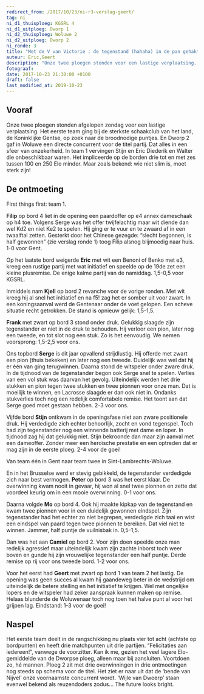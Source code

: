 ```yaml
---
redirect_from: /2017/10/23/ni-r3-verslag-geert/
tag: ni
ni_d1_thuisploeg: KGSRL 4
ni_d1_uitploeg: Dworp 1
ni_d2_thuisploeg: Woluwe 2
ni_d2_uitploeg: Dworp 2
ni_ronde: 3
title: "Met de V van Victorie : de tegenstand (hahaha) in de pan gehakt"
auteur: Eric,Geert
description: "Onze twee ploegen stonden voor een lastige verplaatsing. Het eerste team ging bij de Koninklijke Gentse op zoek naar de broodnodige puntjes."
fotograaf:
date: 2017-10-23 21:30:00 +0100
draft: false
last_modified_at: 2019-10-23
---
```

## Vooraf

Onze twee ploegen stonden afgelopen zondag voor een lastige verplaatsing. Het eerste team ging bij de sterkste schaakclub van het land, de Koninklijke Gentse, op zoek naar de broodnodige puntjes. En Dworp 2 gaf in Woluwe een directe concurrent voor de titel partij. Dat alles in een sfeer van onzekerheid. In team 1 vervingen Stijn en Eric Diederik en Walter die onbeschikbaar waren. Het impliceerde op de borden drie tot en met zes tussen 100 en 250 Elo minder. Maar zoals bekend: wie niet slim is, moet sterk zijn!<!--more-->

## De ontmoeting

First things first: team 1.

**Filip** op bord 4 liet in de opening een paardoffer op e4 annex dameschaak op h4 toe. Volgens Serge was het offer twijfelachtig maar wit diende dan wel Kd2 en niet Ke2 te spelen. Hij ging er te vuur en te zwaard af in een twaalftal zetten. Gesterkt door het Chinese gezegde: “slecht begonnen, is half gewonnen” (zie verslag ronde 1) toog Filip alsnog blijmoedig naar huis. 1-0 voor Gent.

Op het laatste bord weigerde **Eric** met wit een Benoni of Benko met e3, kreeg een rustige partij met wat initiatief en speelde op de 19de zet een kleine plusremise. De enige kalme partij van de namiddag. 1,5-0,5 voor KGSRL.

Inmiddels nam **Kjell** op bord 2 revanche voor de vorige ronden. Met wit kreeg hij al snel het initiatief en na f5! zag het er somber uit voor zwart. In een koningsaanval werd de Gentenaar onder de voet gelopen. Een scheve situatie recht getrokken. De stand is opnieuw gelijk: 1,5-1,5.

**Frank** met zwart op bord 3 stond onder druk. Gelukkig slaagde zijn tegenstander er niet in de druk te behouden. Hij verloor een pion, later nog een tweede, en tot slot nog een stuk. Zo is het eenvoudig. We nemen voorsprong: 1,5-2,5 voor ons.

Ons topbord **Serge** is dit jaar opvallend strijdlustig. Hij offerde met zwart een pion (thuis bekeken) en later nog een tweede. Duidelijk was wel dat hij er één van ging terugwinnen. Daarna stond de witspeler onder zware druk. In de tijdnood van de tegenstander begon ook Serge snel te spelen. Verlies van een vol stuk was daarvan het gevolg. Uiteindelijk werden het drie stukken en pion tegen twee stukken en twee
pionnen voor onze man. Dat is moeilijk te winnen, en Lacrosse slaagde er dan ook niet in. Ondanks stukverlies toch nog een redelijk comfortabele remise. Het toont aan dat Serge goed moet gestaan hebben.  2-3 voor ons.

Vijfde bord **Stijn** ontkwam in de openingsfase niet aan zware positionele druk. Hij verdedigde zich echter behoorlijk, zocht en vond tegenspel. Toch had zijn tegenstander nog een winnende batterij met dame en loper. In tijdnood zag hij dat gelukkig niet. Stijn bekroonde dan maar zijn aanval met een dameoffer. Zonder meer een heroïsche prestatie en een optreden dat er mag zijn in de eerste ploeg. 2-4 voor de goei!

Van team één in Gent naar team twee in Sint-Lambrechts-Woluwe.

En in het Brusselse werd er stevig gebikkeld, de tegenstander verdedigde zich naar best vermogen. **Peter** op bord 3 was het eerst klaar. De overwinning kwam nooit in gevaar, hij won al snel twee pionnen en zette dat voordeel keurig om in een mooie overwinning. 0-1 voor ons.

Daarna volgde **Mo** op bord 4. Ook hij maakte kipkap van de tegenstand en kwam twee pionnen voor in een duidelijk gewonnen eindspel. Zijn tegenstander had het echter zo niet begrepen, verdedigde zich taai en wist een eindspel van paard tegen twee pionnen te bereiken. Dat viel niet te winnen. Jammer, half puntje de vuilnisbak in. 0,5-1,5.

Dan was het aan **Camiel** op bord 2. Voor zijn doen speelde onze man redelijk agressief maar uiteindelijk kwam zijn zachte inborst toch weer boven en gunde hij zijn vrouwelijke tegenstander een half puntje. Derde remise op rij voor ons tweede bord. 1-2 voor ons.

Voor het eerst had **Geert** met zwart op bord 1 van team 2 het lastig. De opening was geen succes al kwam hij gaandeweg beter in de wedstrijd om uiteindelijk de betere stelling en het initiatief te krijgen. Wel met ongelijke lopers en de witspeler had zeker aanspraak kunnen maken op remise. Helaas blunderde de Woluwenaar toch nog toen het halve punt al voor het grijpen lag. Eindstand: 1-3 voor de goei!

## Naspel

Het eerste team deelt in de rangschikking nu plaats vier tot acht (achtste op bordpunten) en heeft drie matchpunten uit drie partijen. “Felicitaties aan iedereen!”, vanwege de voorzitter. Kan ik me, gezien het veel lagere Elo-gemiddelde van de Dworpse ploeg, alleen maar bij aansluiten. Voortdoen zo, hé mannen. Ploeg 2 zit met drie overwinningen in drie ontmoetingen nog steeds op schema voor de titel. Het ziet er naar uit dat de ‘bende van Nijvel’ onze voornaamste concurrent wordt. ‘Wijle van Dwoerp’ staan evenwel bekend als reuzendoders zodus… The future looks bright.
